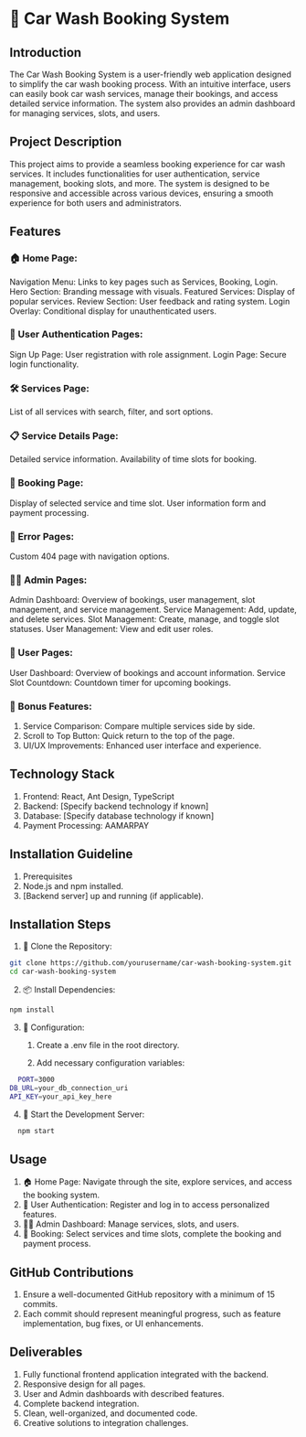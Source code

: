 # 🚗 Car Wash Booking System
## Introduction
The Car Wash Booking System is a user-friendly web application designed to simplify the car wash booking process. With an intuitive interface, users can easily book car wash services, manage their bookings, and access detailed service information. The system also provides an admin dashboard for managing services, slots, and users.

## Project Description
This project aims to provide a seamless booking experience for car wash services. It includes functionalities for user authentication, service management, booking slots, and more. The system is designed to be responsive and accessible across various devices, ensuring a smooth experience for both users and administrators.

## Features

### 🏠 Home Page:

Navigation Menu: Links to key pages such as Services, Booking, Login.
Hero Section: Branding message with visuals.
Featured Services: Display of popular services.
Review Section: User feedback and rating system.
Login Overlay: Conditional display for unauthenticated users.

### 🔐 User Authentication Pages:

Sign Up Page: User registration with role assignment.
Login Page: Secure login functionality.

### 🛠️ Services Page:

List of all services with search, filter, and sort options.

### 📋 Service Details Page:

Detailed service information.
Availability of time slots for booking.

### 📅 Booking Page:

Display of selected service and time slot.
User information form and payment processing.

### 🚫 Error Pages:

Custom 404 page with navigation options.

### 👨‍💼 Admin Pages:

Admin Dashboard: Overview of bookings, user management, slot management, and service management.
Service Management: Add, update, and delete services.
Slot Management: Create, manage, and toggle slot statuses.
User Management: View and edit user roles.

### 👤 User Pages:

User Dashboard: Overview of bookings and account information.
Service Slot Countdown: Countdown timer for upcoming bookings.

### 🎁 Bonus Features:

1. Service Comparison: Compare multiple services side by side.
2. Scroll to Top Button: Quick return to the top of the page.
4. UI/UX Improvements: Enhanced user interface and experience.

## Technology Stack

1. Frontend: React, Ant Design, TypeScript
2. Backend: [Specify backend technology if known]
3. Database: [Specify database technology if known]
4. Payment Processing: AAMARPAY

## Installation Guideline

1. Prerequisites
2. Node.js and npm installed.
3. [Backend server] up and running (if applicable).

## Installation Steps

1. 🔄 Clone the Repository:

```bash
git clone https://github.com/yourusername/car-wash-booking-system.git
cd car-wash-booking-system
```

2. 📦 Install Dependencies:

```bash
npm install
```

3. 🔧 Configuration:

   1. Create a .env file in the root directory.

   2. Add necessary configuration variables:
  
```bash
  PORT=3000
DB_URL=your_db_connection_uri
API_KEY=your_api_key_here
```

4. 🚀 Start the Development Server:

```bash   
  npm start
```
## Usage
1. 🏠 Home Page: Navigate through the site, explore services, and access the booking system.
2. 🔐 User Authentication: Register and log in to access personalized features.
3. 👨‍💼 Admin Dashboard: Manage services, slots, and users.
4. 📅 Booking: Select services and time slots, complete the booking and payment process.

## GitHub Contributions
1. Ensure a well-documented GitHub repository with a minimum of 15 commits.
2. Each commit should represent meaningful progress, such as feature implementation, bug fixes, or UI enhancements.
 
 ## Deliverables
1. Fully functional frontend application integrated with the backend.
2. Responsive design for all pages.
3. User and Admin dashboards with described features.
4. Complete backend integration.
5. Clean, well-organized, and documented code.
6. Creative solutions to integration challenges.
